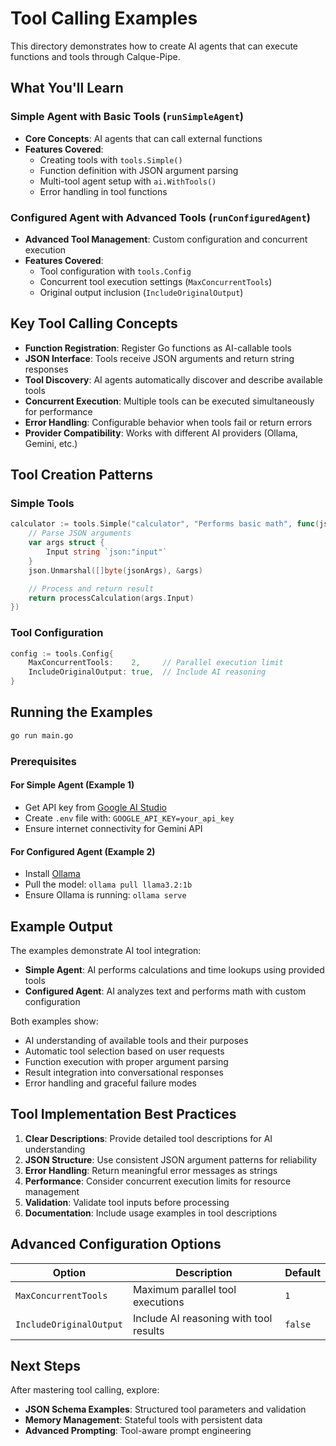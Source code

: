# Tool Calling Examples

This directory demonstrates how to create AI agents that can execute functions and tools through Calque-Pipe.

## What You'll Learn

### Simple Agent with Basic Tools (`runSimpleAgent`)

- **Core Concepts**: AI agents that can call external functions
- **Features Covered**:
  - Creating tools with `tools.Simple()`
  - Function definition with JSON argument parsing
  - Multi-tool agent setup with `ai.WithTools()`
  - Error handling in tool functions

### Configured Agent with Advanced Tools (`runConfiguredAgent`)

- **Advanced Tool Management**: Custom configuration and concurrent execution
- **Features Covered**:
  - Tool configuration with `tools.Config`
  - Concurrent tool execution settings (`MaxConcurrentTools`)
  - Original output inclusion (`IncludeOriginalOutput`)

## Key Tool Calling Concepts

- **Function Registration**: Register Go functions as AI-callable tools
- **JSON Interface**: Tools receive JSON arguments and return string responses
- **Tool Discovery**: AI agents automatically discover and describe available tools
- **Concurrent Execution**: Multiple tools can be executed simultaneously for performance
- **Error Handling**: Configurable behavior when tools fail or return errors
- **Provider Compatibility**: Works with different AI providers (Ollama, Gemini, etc.)

## Tool Creation Patterns

### Simple Tools

```go
calculator := tools.Simple("calculator", "Performs basic math", func(jsonArgs string) string {
    // Parse JSON arguments
    var args struct {
        Input string `json:"input"`
    }
    json.Unmarshal([]byte(jsonArgs), &args)

    // Process and return result
    return processCalculation(args.Input)
})
```

### Tool Configuration

```go
config := tools.Config{
    MaxConcurrentTools:    2,     // Parallel execution limit
    IncludeOriginalOutput: true,  // Include AI reasoning
}
```

## Running the Examples

```bash
go run main.go
```

### Prerequisites

#### For Simple Agent (Example 1)

- Get API key from [Google AI Studio](https://aistudio.google.com/app/apikey)
- Create `.env` file with: `GOOGLE_API_KEY=your_api_key`
- Ensure internet connectivity for Gemini API

#### For Configured Agent (Example 2)

- Install [Ollama](https://ollama.ai)
- Pull the model: `ollama pull llama3.2:1b`
- Ensure Ollama is running: `ollama serve`

## Example Output

The examples demonstrate AI tool integration:

- **Simple Agent**: AI performs calculations and time lookups using provided tools
- **Configured Agent**: AI analyzes text and performs math with custom configuration

Both examples show:

- AI understanding of available tools and their purposes
- Automatic tool selection based on user requests
- Function execution with proper argument parsing
- Result integration into conversational responses
- Error handling and graceful failure modes

## Tool Implementation Best Practices

1. **Clear Descriptions**: Provide detailed tool descriptions for AI understanding
2. **JSON Structure**: Use consistent JSON argument patterns for reliability
3. **Error Handling**: Return meaningful error messages as strings
4. **Performance**: Consider concurrent execution limits for resource management
5. **Validation**: Validate tool inputs before processing
6. **Documentation**: Include usage examples in tool descriptions

## Advanced Configuration Options

| Option                  | Description                            | Default |
| ----------------------- | -------------------------------------- | ------- |
| `MaxConcurrentTools`    | Maximum parallel tool executions       | `1`     |
| `IncludeOriginalOutput` | Include AI reasoning with tool results | `false` |

## Next Steps

After mastering tool calling, explore:

- **JSON Schema Examples**: Structured tool parameters and validation
- **Memory Management**: Stateful tools with persistent data
- **Advanced Prompting**: Tool-aware prompt engineering

